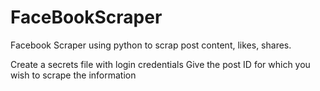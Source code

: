 # FaceBookScraper
Facebook Scraper using python to scrap post content, likes, shares.

Create a secrets file with login credentials
Give the post ID for which you wish to scrape the information

